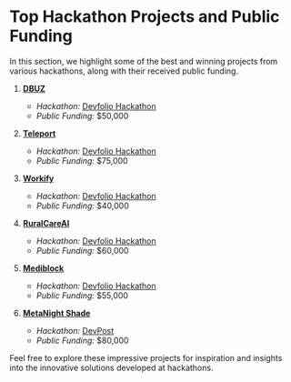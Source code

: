 # Top Hackathon Projects and Public Funding

In this section, we highlight some of the best and winning projects from various hackathons, along with their received public funding.

1. **[DBUZ](https://devfolio.co/projects/dbuz)**  
   - *Hackathon:* [Devfolio Hackathon](https://devfolio.co/)
   - *Public Funding:* $50,000

2. **[Teleport](https://devfolio.co/projects/teleport)**  
   - *Hackathon:* [Devfolio Hackathon](https://devfolio.co/)
   - *Public Funding:* $75,000

3. **[Workify](https://devfolio.co/projects/workify-3)**  
   - *Hackathon:* [Devfolio Hackathon](https://devfolio.co/)
   - *Public Funding:* $40,000

4. **[RuralCareAI](https://devfolio.co/projects/ruralcareai-6dd4)**  
   - *Hackathon:* [Devfolio Hackathon](https://devfolio.co/)
   - *Public Funding:* $60,000

5. **[Mediblock](https://devfolio.co/projects/mediblock)**  
   - *Hackathon:* [Devfolio Hackathon](https://devfolio.co/)
   - *Public Funding:* $55,000

6. **[MetaNight Shade](https://devpost.com/software/metanight-shade)**  
   - *Hackathon:* [DevPost](https://devpost.com/)
   - *Public Funding:* $80,000

Feel free to explore these impressive projects for inspiration and insights into the innovative solutions developed at hackathons.

